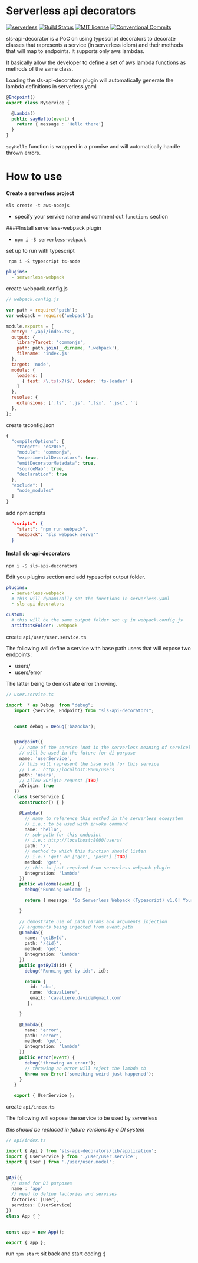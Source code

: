 # Serverless api decorators
[![serverless](http://public.serverless.com/badges/v3.svg)](http://www.serverless.com)
[![Build Status](https://travis-ci.org/davidecavaliere/serverless-api-decorators.svg?branch=master)](https://travis-ci.org/davidecavaliere/serverless-api-decorators)
[![MIT license](http://img.shields.io/badge/license-MIT-brightgreen.svg)](http://opensource.org/licenses/MIT)
[![Conventional Commits](https://img.shields.io/badge/Conventional%20Commits-1.0.0-yellow.svg)](https://conventionalcommits.org)

sls-api-decorator is a PoC on using typescript decorators to decorate classes that rapresents a service (in serverless idiom) and their methods that will map to endpoints. It supports only aws lambdas.

It basically allow the developer to define a set of aws lambda functions as methods of the same class.

Loading the sls-api-decorators plugin will automatically generate the lambda definitions in serverless.yaml

```typescript
@Endpoint()
export class MyService {

  @Lambda()
  public sayHello(event) {
    return { message : 'Hello there'}
  }
}
```

`sayHello` function is wrapped in a promise and will automatically handle thrown errors.

# How to use
<!--
For a quick start clone [http://github.com/davidecavaliere/sls-api-decorator-example](http://github.com/davidecavaliere/sls-api-decorator-example)

check out git's history with `git log -p --reverse`. -->

#### Create a serverless project

``sls create -t aws-nodejs``

- specify your service name and comment out `functions` section

####Install serverless-webpack plugin

- `npm i -S serverless-webpack`

set up to run with typescript

```
 npm i -S typescript ts-node
```

```yaml
plugins:
  - serverless-webpack
```
create webpack.config.js

```js
// webpack.config.js

var path = require('path');
var webpack = require('webpack');

module.exports = {
  entry: './api/index.ts',
  output: {
    libraryTarget: 'commonjs',
    path: path.join(__dirname, '.webpack'),
    filename: 'index.js'
  },
  target: 'node',
  module: {
    loaders: [
      { test: /\.ts(x?)$/, loader: 'ts-loader' }
    ]
  },
  resolve: {
    extensions: ['.ts', '.js', '.tsx', '.jsx', '']
  },
};
```

create tsconfig.json

```js
{
  "compilerOptions": {
    "target": "es2015",
    "module": "commonjs",
    "experimentalDecorators": true,
    "emitDecoratorMetadata": true,
    "sourceMap": true,
    "declaration": true
  },
  "exclude": [
    "node_modules"
  ]
}
```

add npm scripts

```json
  "scripts": {
    "start": "npm run webpack",
    "webpack": "sls webpack serve'"
  }
```

#### Install sls-api-decorators

```npm i -S sls-api-decorators```

Edit you plugins section and add typescript output folder.

```yaml
plugins:
  - serverless-webpack
  # this will dynamically set the functions in serverless.yaml
  - sls-api-decorators

custom:
  # this will be the same output folder set up in webpack.config.js
  artifactsFolder: .webpack

```

create `api/user/user.service.ts`

The following will define a service with base path users that will expose two endpoints:
- users/
- users/error

The latter being to demostrate error throwing.

```typescript
// user.service.ts

import  * as Debug  from "debug";
   import {Service, Endpoint} from "sls-api-decorators";


   const debug = Debug('bazooka');


   @Endpoint({
     // name of the service (not in the serverless meaning of service)
     // will be used in the future for di purpose
     name: 'userService',
     // this will rapresent the base path for this service
     // i.e.: http://localhost:8000/users
     path: 'users',
     // Allow xOrigin request [TBD]
     xOrigin: true
   })
   class UserService {
     constructor() { }

     @Lambda({
       // name to reference this method in the serverless ecosystem
       // i.e.: to be used with invoke command
       name: 'hello',
       // sub-path for this endpoint
       // i.e.: http://localhost:8000/users/
       path: '/',
       // method to which this function should listen
       // i.e.: 'get' or ['get', 'post'] [TBD]
       method: 'get',
       // this is just required from serverless-webpack plugin
       integration: 'lambda'
     })
     public welcome(event) {
       debug('Running welcome');

       return { message: 'Go Serverless Webpack (Typescript) v1.0! Your function executed successfully!', event };

     }

     // demostrate use of path params and arguments injection
     // arguments being injected from event.path
     @Lambda({
       name: 'getById',
       path: '/{id}',
       method: 'get',
       integration: 'lambda'
     })
     public getById(id) {
       debug('Running get by id:', id);

       return {
         id: 'abc',
         name: 'dcavaliere',
         email: 'cavaliere.davide@gmail.com'
        };

     }

     @Lambda({
       name: 'error',
       path: 'error',
       method: 'get',
       integration: 'lambda'
     })
     public error(event) {
       debug('throwing an error');
       // throwing an error will reject the lambda cb
       throw new Error('something weird just happened');
     }
   }

   export { UserService };
```

create `api/index.ts`

The following will expose the service to be used by serverless

_this should be replaced in future versions by a DI system_

```typescript
// api/index.ts

import { Api } from 'sls-api-decorators/lib/application';
import { UserService } from './user/user.service';
import { User } from './user/user.model';


@Api({
  // used for DI purposes
  name : 'app'
  // need to define factories and servises
  factories: [User],
  services: [UserService]
})
class App { }


const app = new App();

export { app };
```

run `npm start` sit back and start coding :)
